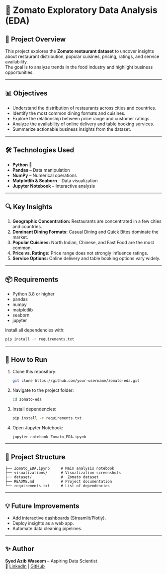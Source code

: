 # 🍴 Zomato Exploratory Data Analysis (EDA)

## 📌 Project Overview

This project explores the **Zomato restaurant dataset** to uncover insights about restaurant distribution, popular cuisines, pricing, ratings, and service availability.  
The goal is to analyze trends in the food industry and highlight business opportunities.

---

## 📊 Objectives

- Understand the distribution of restaurants across cities and countries.
- Identify the most common dining formats and cuisines.
- Explore the relationship between price range and customer ratings.
- Analyze the availability of online delivery and table booking services.
- Summarize actionable business insights from the dataset.

---

## 🛠️ Technologies Used

- **Python** 🐍
- **Pandas** – Data manipulation
- **NumPy** – Numerical operations
- **Matplotlib & Seaborn** – Data visualization
- **Jupyter Notebook** – Interactive analysis

---

## 🔍 Key Insights

1. **Geographic Concentration:** Restaurants are concentrated in a few cities and countries.
2. **Dominant Dining Formats:** Casual Dining and Quick Bites dominate the market.
3. **Popular Cuisines:** North Indian, Chinese, and Fast Food are the most common.
4. **Price vs. Ratings:** Price range does not strongly influence ratings.
5. **Service Options:** Online delivery and table booking options vary widely.

---

## 📦 Requirements

- Python 3.8 or higher
- pandas
- numpy
- matplotlib
- seaborn
- jupyter

Install all dependencies with:
```bash
pip install -r requirements.txt
```

---

## 🚀 How to Run

1. Clone this repository:
   ```bash
   git clone https://github.com/your-username/zomato-eda.git
   ```
2. Navigate to the project folder:
   ```bash
   cd zomato-eda
   ```
3. Install dependencies:
   ```bash
   pip install -r requirements.txt
   ```
4. Open Jupyter Notebook:
   ```bash
   jupyter notebook Zomato_EDA.ipynb
   ```

---

## 📂 Project Structure
```
├── Zomato_EDA.ipynb     # Main analysis notebook
├── visualizations/      # Visualization screenshots
├── dataset/             #  Zomato dataset
├── README.md            # Project documentation
└── requirements.txt     # List of dependencies
```

---

## 💡 Future Improvements

- Add interactive dashboards (Streamlit/Plotly).
- Deploy insights as a web app.
- Automate data cleaning pipelines.

---

## ✨ Author

**Syed Azib Waseem** – Aspiring Data Scientist  
🔗 [LinkedIn](https://www.linkedin.com/in/syed-azib-waseem-815a01281) | [GitHub](https://github.com/SyedAzib)

